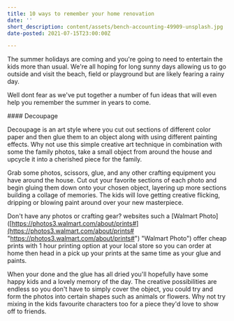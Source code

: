 ```yaml
---
title: 10 ways to remember your home renovation
date: ''
short_description: content/assets/bench-accounting-49909-unsplash.jpg
date-posted: 2021-07-15T23:00:00Z

---
```

The summer holidays are coming and you're going to need to entertain the kids more than usual. We're all hoping for long sunny days allowing us to go outside and visit the beach, field or playground but are likely fearing a rainy day.

Well dont fear as we've put together a number of fun ideas that will even help you remember the summer in years to come.

\#### Decoupage

Decoupage is an art style where you cut out sections of different color paper and then glue them to an object along with using different painting effects. Why not use this simple creative art technique in combination with some the family photos, take a small object from around the house and upcycle it into a cherished piece for the family.

Grab some photos, scissors, glue, and any other crafting equipment you have around the house. Cut out your favorite sections of each photo and begin gluing them down onto your chosen object, layering up more sections building a collage of memories. The kids will love getting creative flicking, dripping or blowing paint around over your new masterpiece.

Don't have any photos or crafting gear? websites such a \[Walmart Photo\]([https://photos3.walmart.com/about/prints#](https://photos3.walmart.com/about/prints# "https://photos3.walmart.com/about/prints#") "Walmart Photo") offer cheap prints with 1 hour printing option at your local store so you can order at home then head in a pick up your prints at the same time as your glue and paints.

When your done and the glue has all dried you'll hopefully have some happy kids and a lovely memory of the day. The creative possibilities are endless so you don't have to simply cover the object, you could try and form the photos into certain shapes such as animals or flowers. Why not try mixing in the kids favourite characters too for a piece they'd love to show off to friends.